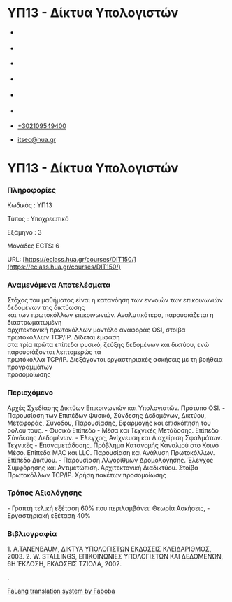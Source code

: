 ΥΠ13 - Δίκτυα Υπολογιστών
===============  

*   [](https://www.facebook.com/ditharokopio)
*   [](https://www.youtube.com/channel/UCEHkYirpXF1nSLxDCrfDZ4A)
*   [](https://www.linkedin.com/company/77699385)
*   [](https://www.instagram.com/dithua)

*   [](https://dit.hua.gr/index.php/el/studies/undergraduate-studies)
*   [](https://dit.hua.gr/index.php/en/studies/undergraduate-studies)

*   [+302109549400](tel:+302109549400)
*   [itsec@hua.gr](mailto:itsec@hua.gr)

ΥΠ13 - Δίκτυα Υπολογιστών
=========================

### Πληροφορίες

Κωδικός : ΥΠ13

Τύπος : Υποχρεωτικό

Εξάμηνο : 3

Μονάδες ECTS: 6

URL: [https://eclass.hua.gr/courses/DIT150/](https://eclass.hua.gr/courses/DIT150/)

### Αναμενόμενα Αποτελέσματα

Στόχος του μαθήματος είναι η κατανόηση των εννοιών των επικοινωνιών δεδομένων της δικτύωσης  
και των πρωτοκόλλων επικοινωνιών. Αναλυτικότερα, παρουσιάζεται η διαστρωματωμένη  
αρχιτεκτονική πρωτοκόλλων μοντέλο αναφοράς OSI, στοίβα πρωτοκόλλων TCP/IP. Δίδεται έμφαση  
στα τρία πρώτα επίπεδα φυσικό, ζεύξης δεδομένων και δικτύου, ενώ παρουσιάζονται λεπτομερώς τα  
πρωτόκολλα TCP/IP. Διεξάγονται εργαστηριακές ασκήσεις με τη βοήθεια προγραμμάτων  
προσομοίωσης

### Περιεχόμενο

Αρχές Σχεδίασης Δικτύων Επικοινωνιών και Υπολογιστών. Πρότυπο OSI. - Παρουσίαση των Επιπέδων Φυσικό, Σύνδεσης Δεδομένων, Δικτύου, Μεταφοράς, Συνόδου, Παρουσίασης, Εφαρμογής και επισκόπηση του ρόλου τους. - Φυσικό Επίπεδο - Μέσα και Τεχνικές Μετάδοσης. Επίπεδο Σύνδεσης Δεδομένων. - Έλεγχος, Ανίχνευση και Διαχείριση Σφαλμάτων. Τεχνικές - Επαναμετάδοσης. Πρόβλημα Κατανομής Καναλιού στο Κοινό Μέσο. Επίπεδα MAC και LLC. Παρουσίαση και Ανάλυση Πρωτοκόλλων. Επίπεδο Δικτύου. - Παρουσίαση Αλγορίθμων Δρομολόγησης. Έλεγχος Συμφόρησης και Αντιμετώπιση. Αρχιτεκτονική Διαδικτύου. Στοίβα Πρωτοκόλλων TCP/IP. Χρήση πακέτων προσομοίωσης

### Τρόπος Αξιολόγησης

\- Γραπτή τελική εξέταση 60% που περιλαμβάνει: Θεωρία Ασκήσεις, - Εργαστηριακή εξέταση 40%

### Βιβλιογραφία

1\. A.TANENBAUM, ΔΙΚΤΥΑ ΥΠΟΛΟΓΙΣΤΩΝ ΕΚΔΟΣΕΙΣ ΚΛΕΙΔΑΡΙΘΜΟΣ, 2003. 2. W. STALLINGS, ΕΠΙΚΟΙΝΩΝΙΕΣ ΥΠΟΛΟΓΙΣΤΩΝ ΚΑΙ ΔΕΔΟΜΕΝΩΝ, 6Η ΈΚΔΟΣΗ, ΕΚΔΟΣΕΙΣ ΤΖΙΟΛΑ, 2002.

.

[FaLang translation system by Faboba](http://www.faboba.com/ "Faboba : Création de composantJoomla")

[](https://dit.hua.gr/index.php/el/studies/undergraduate-studies?view=article&id=1886:yp13-diktya-ypologiston&catid=91#)
